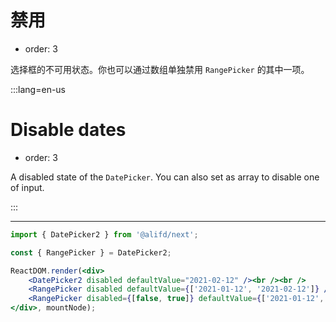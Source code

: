 # 禁用

- order: 3

选择框的不可用状态。你也可以通过数组单独禁用 `RangePicker` 的其中一项。

:::lang=en-us
# Disable dates

- order: 3

A disabled state of the `DatePicker`. You can also set as array to disable one of input.

:::

---

````jsx
import { DatePicker2 } from '@alifd/next';

const { RangePicker } = DatePicker2;

ReactDOM.render(<div>
    <DatePicker2 disabled defaultValue="2021-02-12" /><br /><br />
    <RangePicker disabled defaultValue={['2021-01-12', '2021-02-12']} /><br /><br />
    <RangePicker disabled={[false, true]} defaultValue={['2021-01-12', '2021-02-12']} /><br /><br />
</div>, mountNode);
````
